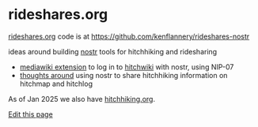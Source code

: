# rideshares.org

[rideshares.org](https://rideshares.org/) code is at https://github.com/kenflannery/rideshares-nostr


ideas around building [nostr](https://nostr.org/) tools for hitchhiking and ridesharing

* [mediawiki extension]([https://github.com/Hitchwiki/nostrides/issues/2](https://github.com/Trustroots/mediawiki-nostr-auth)) to log in to [hitchwiki](https://hitchwiki.org/) with nostr, using NIP-07
* [thoughts around](https://github.com/Hitchwiki/nostrides/issues/1) using nostr to share hitchhiking information on hitchmap and hitchlog

As of Jan 2025 we also have [hitchhiking.org](https://hitchhiking.org/).

[Edit this page](https://github.com/Hitchwiki/nostrides/edit/main/README.md)

